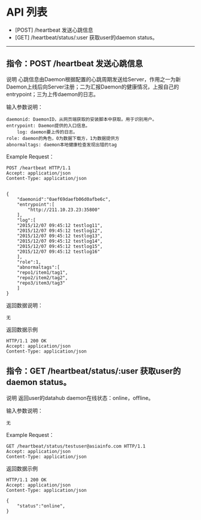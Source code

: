# API 列表
	

- [POST] /heartbeat 发送心跳信息
- [GET] /heartbeat/status/:user 获取user的daemon status。

----------

## 指令：POST /heartbeat 发送心跳信息

说明
	心跳信息由Daemon根据配置的心跳周期发送给Server，作用之一为新Daemon上线后向Server注册；二为汇报Daemon的健康情况，上报自己的entrypoint；三为上传daemon的日志。

输入参数说明：
	
	daemonid: DaemonID，从网页端获取的安装脚本中获取。用于识别用户。
   	entrypoint: Daemon提供的入口信息。
    	log: daemon要上传的日志。
	role: daemon的角色，0为数据下载方，1为数据提供方
	abnormaltags: daemon本地健康检查发现出错的tag

Example Request：

	POST /heartbeat HTTP/1.1 
	Accept: application/json 
	Content-Type: application/json 
	

    {
        "daemonid":"0aef69daefb06d0afbe6c",
        "entrypoint":[
            "http://211.10.23.23:35800"
        ],
        "log":[
        "2015/12/07 09:45:12 testlog11",
        "2015/12/07 09:45:12 testlog12",
        "2015/12/07 09:45:12 testlog13",
        "2015/12/07 09:45:12 testlog14",
        "2015/12/07 09:45:12 testlog15",
        "2015/12/07 09:45:12 testlog16"
        ],
        "role":1,
        "abnormaltags":[
        "repo1/item1/tag1",
        "repo2/item2/tag2",
        "repo3/item3/tag3"
        ]	
    }

返回数据说明：

    无

返回数据示例
        
	HTTP/1.1 200 OK
	Accept: application/json 
	Content-Type: application/json 


## 指令：GET /heartbeat/status/:user 获取user的daemon status。

说明
	返回user的datahub daemon在线状态：online，offline。

输入参数说明：
	
    无

Example Request：

	GET /heartbeat/status/testuser@asiainfo.com HTTP/1.1 
	Accept: application/json 
	Content-Type: application/json 
	

返回数据示例
        
	HTTP/1.1 200 OK
	Accept: application/json 
	Content-Type: application/json 

    {
        "status":"online",
    }

	
